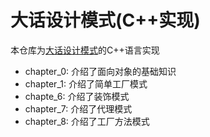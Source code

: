 # 大话设计模式(C++实现)

本仓库为[大话设计模式](https://book.douban.com/subject/2334288/)的C++语言实现

* chapter_0: 介绍了面向对象的基础知识
* chapter_1: 介绍了简单工厂模式
* chapte_6: 介绍了装饰模式
* chapter_7: 介绍了代理模式
* chapter_8: 介绍了工厂方法模式
